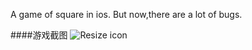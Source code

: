 A game of square in ios.
But now,there are a lot of bugs.

####游戏截图
![Resize icon](https://github.com/bingFly/hbSquareGame_v2/blob/master/game_capture.png)

